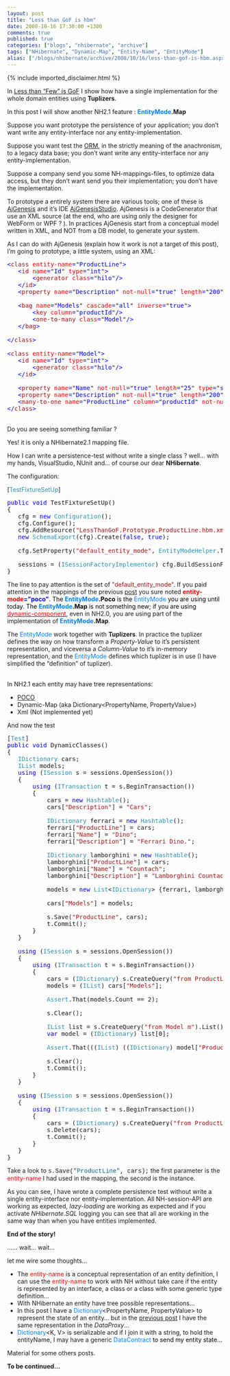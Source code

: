 ```yaml
---
layout: post
title: "Less than GoF is hbm"
date: 2008-10-16 17:30:00 +1300
comments: true
published: true
categories: ["blogs", "nhibernate", "archive"]
tags: ["NHibernate", "Dynamic-Map", "Entity-Name", "EntityMode"]
alias: ["/blogs/nhibernate/archive/2008/10/16/less-than-gof-is-hbm.aspx"]
---
```

<!-- more -->
{% include imported_disclaimer.html %}
<p>In <a href="/blogs/nhibernate/archive/2008/10/12/less-than-few-is-gof.aspx">Less than &ldquo;Few&rdquo; is GoF</a> I show how have a single implementation for the whole domain entities using <strong>Tuplizers</strong>.</p>
<p>In this post I will show another NH2.1 feature : <strong><span style="color: #0080ff">EntityMode</span>.Map</strong></p>
<p>Suppose you want prototype the persistence of your application; you don&rsquo;t want write any entity-interface nor any entity-implementation.</p>
<p>Suppose you want test the <a href="http://en.wikipedia.org/wiki/Object-relational_mapping">ORM</a>, in the strictly meaning of the anachronism, to a legacy data base; you don&rsquo;t want write any entity-interface nor any entity-implementation.</p>
<p>Suppose a company send you some NH-mappings-files, to optimize data access, but they don&rsquo;t want send you their implementation; you don&rsquo;t have the implementation.</p>
<p>To prototype a entirely system there are various tools; one of these is <a href="http://www.codeplex.com/ajgenesis">AjGenesis</a> and it&rsquo;s IDE <a href="http://www.codeplex.com/ajgenesisstudio">AjGenesisStudio</a>. AjGenesis is a CodeGenerator that use an XML source (at the end, who are using only the designer for WebForm or WPF ? ). In practices AjGenesis start from a conceptual model written in XML, and NOT from a DB model, to generate your system. </p>
<p>As I can do with AjGenesis (explain how it work is not a target of this post), I&rsquo;m going to prototype, a little system, using an XML:</p>
<pre class="code"><span style="color: blue">&lt;</span><span style="color: #a31515">class </span><span style="color: red">entity-name</span><span style="color: blue">=</span>"<span style="color: blue">ProductLine</span>"<span style="color: blue">&gt;<br />   &lt;</span><span style="color: #a31515">id </span><span style="color: red">name</span><span style="color: blue">=</span>"<span style="color: blue">Id</span>" <span style="color: red">type</span><span style="color: blue">=</span>"<span style="color: blue">int</span>"<span style="color: blue">&gt;<br />       &lt;</span><span style="color: #a31515">generator </span><span style="color: red">class</span><span style="color: blue">=</span>"<span style="color: blue">hilo</span>"<span style="color: blue">/&gt;<br />   &lt;/</span><span style="color: #a31515">id</span><span style="color: blue">&gt;<br />   &lt;</span><span style="color: #a31515">property </span><span style="color: red">name</span><span style="color: blue">=</span>"<span style="color: blue">Description</span>" <span style="color: red">not-null</span><span style="color: blue">=</span>"<span style="color: blue">true</span>" <span style="color: red">length</span><span style="color: blue">=</span>"<span style="color: blue">200</span>" <span style="color: red">type</span><span style="color: blue">=</span>"<span style="color: blue">string</span>"<span style="color: blue">/&gt;<br /><br />   &lt;</span><span style="color: #a31515">bag </span><span style="color: red">name</span><span style="color: blue">=</span>"<span style="color: blue">Models</span>" <span style="color: red">cascade</span><span style="color: blue">=</span>"<span style="color: blue">all</span>" <span style="color: red">inverse</span><span style="color: blue">=</span>"<span style="color: blue">true</span>"<span style="color: blue">&gt;<br />       &lt;</span><span style="color: #a31515">key </span><span style="color: red">column</span><span style="color: blue">=</span>"<span style="color: blue">productId</span>"<span style="color: blue">/&gt;<br />       &lt;</span><span style="color: #a31515">one-to-many </span><span style="color: red">class</span><span style="color: blue">=</span>"<span style="color: blue">Model</span>"<span style="color: blue">/&gt;<br />   &lt;/</span><span style="color: #a31515">bag</span><span style="color: blue">&gt;<br /><br />&lt;/</span><span style="color: #a31515">class</span><span style="color: blue">&gt;<br /><br />&lt;</span><span style="color: #a31515">class </span><span style="color: red">entity-name</span><span style="color: blue">=</span>"<span style="color: blue">Model</span>"<span style="color: blue">&gt;<br />   &lt;</span><span style="color: #a31515">id </span><span style="color: red">name</span><span style="color: blue">=</span>"<span style="color: blue">Id</span>" <span style="color: red">type</span><span style="color: blue">=</span>"<span style="color: blue">int</span>"<span style="color: blue">&gt;<br />       &lt;</span><span style="color: #a31515">generator </span><span style="color: red">class</span><span style="color: blue">=</span>"<span style="color: blue">hilo</span>"<span style="color: blue">/&gt;<br />   &lt;/</span><span style="color: #a31515">id</span><span style="color: blue">&gt;<br /><br />   &lt;</span><span style="color: #a31515">property </span><span style="color: red">name</span><span style="color: blue">=</span>"<span style="color: blue">Name</span>" <span style="color: red">not-null</span><span style="color: blue">=</span>"<span style="color: blue">true</span>" <span style="color: red">length</span><span style="color: blue">=</span>"<span style="color: blue">25</span>" <span style="color: red">type</span><span style="color: blue">=</span>"<span style="color: blue">string</span>"<span style="color: blue">/&gt;<br />   &lt;</span><span style="color: #a31515">property </span><span style="color: red">name</span><span style="color: blue">=</span>"<span style="color: blue">Description</span>" <span style="color: red">not-null</span><span style="color: blue">=</span>"<span style="color: blue">true</span>" <span style="color: red">length</span><span style="color: blue">=</span>"<span style="color: blue">200</span>" <span style="color: red">type</span><span style="color: blue">=</span>"<span style="color: blue">string</span>"<span style="color: blue">/&gt;<br />   &lt;</span><span style="color: #a31515">many-to-one </span><span style="color: red">name</span><span style="color: blue">=</span>"<span style="color: blue">ProductLine</span>" <span style="color: red">column</span><span style="color: blue">=</span>"<span style="color: blue">productId</span>" <span style="color: red">not-null</span><span style="color: blue">=</span>"<span style="color: blue">true</span>" <span style="color: red">class</span><span style="color: blue">=</span>"<span style="color: blue">ProductLine</span>"<span style="color: blue">/&gt;<br />&lt;/</span><span style="color: #a31515">class</span><span style="color: blue">&gt;</span></pre>
<p>
<br />Do you are seeing something familiar ? 
</p>
<p>Yes! it is only a NHibernate2.1 mapping file. 
  </p>
<p>How I can write a persistence-test without write a single class ? well&hellip; with my hands, VisualStudio, NUnit and&hellip; of course our dear <strong>NHibernate</strong>. 
  </p>
<p>The configuration:</p>
<p>
[<span style="color: #2b91af">TestFixtureSetUp</span>] 
</p>
<pre class="code"><span style="color: blue">public void </span>TestFixtureSetUp()<br />{<br />   cfg = <span style="color: blue">new </span><span style="color: #2b91af">Configuration</span>();<br />   cfg.Configure();<br />   cfg.AddResource(<span style="color: #a31515">"LessThanGoF.Prototype.ProductLine.hbm.xml"</span>, <span style="color: blue">typeof </span>(<span style="color: #2b91af">PrototypeSystemFixture</span>).Assembly);<br />   <span style="color: blue">new </span><span style="color: #2b91af">SchemaExport</span>(cfg).Create(<span style="color: blue">false</span>, <span style="color: blue">true</span>);<br /><br />   cfg.SetProperty(<span style="color: #a31515">"default_entity_mode"</span>, <span style="color: #2b91af">EntityModeHelper</span>.ToString(<span style="color: #2b91af">EntityMode</span>.Map));<br /><br />   sessions = (<span style="color: #2b91af">ISessionFactoryImplementor</span>) cfg.BuildSessionFactory();<br />}</pre>
<p>
The line to pay attention is the set of <span style="color: #a31515">"default_entity_mode"</span>. If you paid attention in the mappings of the previous <a href="http://fabiomaulo.blogspot.com/2008/10/less-than-few-is-gof.html">post</a> you sure noted <span style="color: #ff0000"><strong>entity-mode</strong></span><span style="color: #0000ff"><strong>="poco"</strong><span style="color: #000000">. The <strong><span style="color: #0080ff">EntityMode</span>.Poco</strong> is the <span style="color: #0080ff">EntityMode</span> you are using until today. The <strong><span style="color: #0080ff">EntityMode</span>.Map</strong> is not something new; if you are using </span></span><a href="/doc/nh/en/index.html#mapping-declaration-component"><span style="color: #ff0000">dynamic-component</span></a>, even in NH2.0, you are using part of the implementation of <strong><span style="color: #0080ff">EntityMode</span>.Map</strong>.</p>
<div>The <span style="color: #0080ff">EntityMode</span> work together with <strong>Tuplizers</strong>. In practice the tuplizer defines the way on how transform a <em>Property-Value</em> to it&rsquo;s persistent representation, and viceversa a <em>Column-Value</em> to it&rsquo;s in-memory representation, and the <span style="color: #0080ff">EntityMode</span> defines which tuplizer is in use (I have simplified the &ldquo;definition&rdquo; of tuplizer).</div>
<p>
<br />In NH2.1 each entity may have tree representations: 
</p>
<ul>
<li><a href="http://en.wikipedia.org/wiki/POCO">POCO</a> 
    <br /></li>
<li>Dynamic-Map (aka Dictionary&lt;PropertyName, PropertyValue&gt;) 
    <br /></li>
<li>Xml (Not implemented yet) 
    <br /></li>
</ul>
<p>
And now the test 
</p>
<pre class="code">[<span style="color: #2b91af">Test</span>]<br /><span style="color: blue">public void </span>DynamicClasses()<br />{<br />   <span style="color: #2b91af">IDictionary </span>cars;<br />   <span style="color: #2b91af">IList </span>models;<br />   <span style="color: blue">using </span>(<span style="color: #2b91af">ISession </span>s = sessions.OpenSession())<br />   {<br />       <span style="color: blue">using </span>(<span style="color: #2b91af">ITransaction </span>t = s.BeginTransaction())<br />       {<br />           cars = <span style="color: blue">new </span><span style="color: #2b91af">Hashtable</span>();<br />           cars[<span style="color: #a31515">"Description"</span>] = <span style="color: #a31515">"Cars"</span>;<br /><br />           <span style="color: #2b91af">IDictionary </span>ferrari = <span style="color: blue">new </span><span style="color: #2b91af">Hashtable</span>();<br />           ferrari[<span style="color: #a31515">"ProductLine"</span>] = cars;<br />           ferrari[<span style="color: #a31515">"Name"</span>] = <span style="color: #a31515">"Dino"</span>;<br />           ferrari[<span style="color: #a31515">"Description"</span>] = <span style="color: #a31515">"Ferrari Dino."</span>;<br /><br />           <span style="color: #2b91af">IDictionary </span>lamborghini = <span style="color: blue">new </span><span style="color: #2b91af">Hashtable</span>();<br />           lamborghini[<span style="color: #a31515">"ProductLine"</span>] = cars;<br />           lamborghini[<span style="color: #a31515">"Name"</span>] = <span style="color: #a31515">"Countach"</span>;<br />           lamborghini[<span style="color: #a31515">"Description"</span>] = <span style="color: #a31515">"Lamborghini Countach"</span>;<br /><br />           models = <span style="color: blue">new </span><span style="color: #2b91af">List</span>&lt;<span style="color: #2b91af">IDictionary</span>&gt; {ferrari, lamborghini};<br /><br />           cars[<span style="color: #a31515">"Models"</span>] = models;<br /><br />           s.Save(<span style="color: #a31515">"ProductLine"</span>, cars);<br />           t.Commit();<br />       }<br />   }<br /><br />   <span style="color: blue">using </span>(<span style="color: #2b91af">ISession </span>s = sessions.OpenSession())<br />   {<br />       <span style="color: blue">using </span>(<span style="color: #2b91af">ITransaction </span>t = s.BeginTransaction())<br />       {<br />           cars = (<span style="color: #2b91af">IDictionary</span>) s.CreateQuery(<span style="color: #a31515">"from ProductLine pl order by pl.Description"</span>).UniqueResult();<br />           models = (<span style="color: #2b91af">IList</span>) cars[<span style="color: #a31515">"Models"</span>];<br /><br />           <span style="color: #2b91af">Assert</span>.That(models.Count == 2);<br /><br />           s.Clear();<br /><br />           <span style="color: #2b91af">IList </span>list = s.CreateQuery(<span style="color: #a31515">"from Model m"</span>).List();<br />           <span style="color: blue">var </span>model = (<span style="color: #2b91af">IDictionary</span>) list[0];<br /><br />           <span style="color: #2b91af">Assert</span>.That(((<span style="color: #2b91af">IList</span>) ((<span style="color: #2b91af">IDictionary</span>) model[<span style="color: #a31515">"ProductLine"</span>])[<span style="color: #a31515">"Models"</span>]).Contains(model));<br /><br />           s.Clear();<br />           t.Commit();<br />       }<br />   }<br /><br />   <span style="color: blue">using </span>(<span style="color: #2b91af">ISession </span>s = sessions.OpenSession())<br />   {<br />       <span style="color: blue">using </span>(<span style="color: #2b91af">ITransaction </span>t = s.BeginTransaction())<br />       {<br />           cars = (<span style="color: #2b91af">IDictionary</span>) s.CreateQuery(<span style="color: #a31515">"from ProductLine pl order by pl.Description"</span>).UniqueResult();<br />           s.Delete(cars);<br />           t.Commit();<br />       }<br />   }<br />}</pre>
<p>
Take a look to <span style="font-family: courier new">s.Save(<span style="color: #006080">"ProductLine"</span>, cars);</span> the first parameter is the <span style="color: #ff0000">entity-name</span> I had used in the mapping, the second is the instance. 
</p>
<p>As you can see, I have wrote a complete persistence test without write a single entity-interface nor entity-implementation. All NH-session-API are working as expected, <em>lazy-loading</em> are working as expected and if you activate <em>NHibernate.SQL</em> logging you can see that all are working in the same way than when you have entities implemented. 
  </p>
<p><strong>End of the story!</strong> 
  </p>
<p>&hellip;&hellip; wait&hellip; wait&hellip;</p>
<p>let me wire some thoughts&hellip; 
  </p>
<ul>
<li>The <span style="color: #ff0000">entity-name</span> is a conceptual representation of an entity definition, I can use the <span style="color: #ff0000">entity-name</span> to work with NH without take care if the entity is represented by an interface, a class or a class with some generic type definition&hellip; 
    <br /></li>
<li>With NHibernate an entity have tree possible representations&hellip; 
    <br /></li>
<li>In this post I have a <span style="color: #0080ff">Dictionary</span>&lt;PropertyName, PropertyValue&gt; to represent the state of an entity&hellip; but in the <a href="/blogs/nhibernate/archive/2008/10/12/less-than-few-is-gof.aspx">previous post</a> I have the same representation in the <em>DataProxy</em>&hellip; 
    <br /></li>
<li><span style="color: #0080ff">Dictionary</span>&lt;K, V&gt; is serializable and if I join it with a string, to hold the entityName, I may have a generic <span style="color: #0080ff">DataContract</span><span style="color: #000000"> to send my entity state&hellip;</span> 
    <br /></li>
</ul>
<p>Material for some others posts. 
  </p>
<p><strong>To be continued&hellip;</strong></p>
